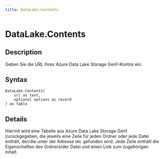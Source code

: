```yaml
---
title: DataLake.Contents
---
```


# DataLake.Contents


## Description

Geben Sie die URL Ihres Azure Data Lake Storage Gen1-Kontos ein.


## Syntax

```powerquery
DataLake.Contents(
    url as text,
    optional options as record
) as table
```


## Details

Hiermit wird eine Tabelle aus Azure Data Lake Storage Gen1 zurückgegeben, die jeweils eine Zeile für jeden Ordner oder jede Datei enthält, der/die unter der Adresse <code>URL</code> gefunden wird. Jede Zeile enthält die Eigenschaften des Ordners/der Datei und einen Link zum zugehörigen Inhalt.



